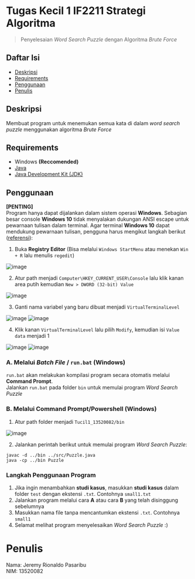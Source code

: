 # Tugas Kecil 1 IF2211 Strategi Algoritma
> Penyelesaian _Word Search Puzzle_ dengan Algoritma _Brute Force_

## Daftar Isi
* [Deskripsi](#deskripsi)
* [Requirements](#requirements)
* [Penggunaan](#penggunaan)
* [Penulis](#penulis)

## Deskripsi
Membuat program untuk menemukan semua kata di dalam _word search puzzle_ menggunakan algoritma _Brute Force_ 

## Requirements
- Windows **(Reccomended)**
- [Java](https://www.java.com/en/download/)
- [Java Development Kit (JDK)](https://www.oracle.com/java/technologies/downloads/)

## Penggunaan
**[PENTING]** </br>
Program hanya dapat dijalankan dalam sistem operasi **Windows**. Sebagian besar console **Windows 10** tidak menyalakan dukungan ANSI escape untuk pewarnaan tulisan dalam terminal. Agar terminal **Windows 10** dapat mendukung pewarnaan tulisan, pengguna harus mengikut langkah berikut ([referensi](https://stackoverflow.com/questions/51680709/colored-text-output-in-powershell-console-using-ansi-vt100-codes)):
1. Buka **Registry Editor** (Bisa melalui `Windows StartMenu` atau menekan `Win + R` lalu menulis `regedit`)

![image](https://user-images.githubusercontent.com/73146752/150823809-bfa17783-439e-44e8-903c-8d07e382ae50.png)

2. Atur path menjadi `Computer\HKEY_CURRENT_USER\Console` lalu klik kanan area putih kemudian `New > DWORD (32-bit) Value`

![image](https://user-images.githubusercontent.com/73146752/150825618-09b0e934-a929-47b6-b331-e67f983edaae.png)

3. Ganti nama variabel yang baru dibuat menjadi `VirtualTerminalLevel`

![image](https://user-images.githubusercontent.com/73146752/150826575-22ec04ad-c3ed-464a-b81a-430b42e581fe.png)
![image](https://user-images.githubusercontent.com/73146752/150826649-8fd57ca7-8f2a-4e39-a386-fbf184ec1006.png)

4. Klik kanan `VirtualTerminalLevel` lalu pilih `Modify`, kemudian isi `Value data` menjadi 1

![image](https://user-images.githubusercontent.com/73146752/150827213-e8259d27-cf09-4449-a610-4fcf5702a05c.png)
![image](https://user-images.githubusercontent.com/73146752/150827266-b4c10e17-72c5-4fdb-8484-59e7721c2ac7.png)

### A. Melalui _Batch File_ / `run.bat` (**Windows**)
`run.bat` akan melakukan kompilasi program secara otomatis melalui **Command Prompt**.</br>
Jalankan `run.bat` pada folder `bin` untuk memulai program _Word Search Puzzle_

### B. Melalui **Command Prompt/Powershell** (**Windows**)
1. Atur path folder menjadi `Tucil1_13520082/bin`

![image](https://user-images.githubusercontent.com/73146752/151102124-4c058900-38bd-493e-88c1-cd77c12f22aa.png)

2. Jalankan perintah berikut untuk memulai program _Word Search Puzzle_:
```
javac -d ../bin ../src/Puzzle.java
java -cp ../bin Puzzle
```

### Langkah Penggunaan Program
1. Jika ingin menambahkan **studi kasus**, masukkan **studi kasus** dalam folder `test` dengan ekstensi `.txt`. Contohnya `small1.txt`
2. Jalankan program melalui cara **A** atau cara **B** yang telah disinggung sebelumnya
3. Masukkan nama file tanpa mencantumkan ekstensi `.txt`. Contohnya `small1`
4. Selamat melihat program menyelesaikan _Word Search Puzzle_ :)

# Penulis
Nama: Jeremy Rionaldo Pasaribu </br>
NIM: 13520082

